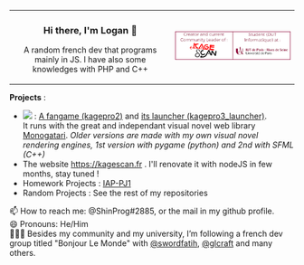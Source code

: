<table>
  <tr>
    <td align="center">
      <h3>Hi there, I'm Logan 👋</h3>
      <p>A random french dev that programs mainly in JS. I have also some knowledges with PHP and C++</p>
    </td>
    <td align="center">
      <img alt="Logan TANN - Creator & Community Leader of Kagescan.fr, Student at the IUT of Paris University" src="gh_md_1.png"/>
    </td>
  </tr>
  </table>

**Projects** : 

* <img src="https://kagescan.fr/fangame/logo.png" height="50px"> : [A fangame (kagepro2)](https://github.com/LoganTann/kagepro2) and [its launcher (kagepro3_launcher)](https://github.com/LoganTann/kagepro2).  
It runs with the great and independant visual novel web library [Monogatari](https://github.com/Monogatari/Monogatari). *Older versions are made with my own visual novel rendering engines, 1st version with pygame (python) and 2nd with SFML (C++)*
* The website https://kagescan.fr . I'll renovate it with nodeJS in few months, stay tuned !
* Homework Projects : [IAP-PJ1](https://github.com/LoganTann/IAP-PJ1)  
* Random Projects : See the rest of my repositories

📫 How to reach me: @ShinProg#2885, or the mail in my github profile.  
😄 Pronouns: He/Him  
:people_holding_hands: Besides my community and my university, I’m following a french dev group titled "Bonjour Le Monde" with [@swordfatih](https://github.com/swordfatih), [@glcraft](https://github.com/glcraft) and many others.
